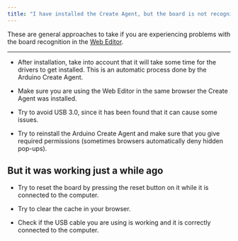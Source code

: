 ```yaml
---
title: "I have installed the Create Agent, but the board is not recognized..."
---
```


These are general approaches to take if you are experiencing problems with the board recognition in the [Web Editor](https://create.arduino.cc/editor).

---

* After installation, take into account that it will take some time for the drivers to get installed. This is an automatic process done by the Arduino Create Agent.

* Make sure you are using the Web Editor in the same browser the Create Agent was installed.

* Try to avoid USB 3.0, since it has been found that it can cause some issues.

* Try to reinstall the Arduino Create Agent and make sure that you give required permissions (sometimes browsers automatically deny hidden pop-ups).

## But it was working just a while ago

* Try to reset the board by pressing the reset button on it while it is connected to the computer.

* Try to clear the cache in your browser.

* Check if the USB cable you are using is working and it is correctly connected to the computer.
